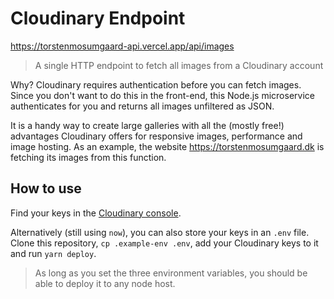 # Cloudinary Endpoint

https://torstenmosumgaard-api.vercel.app/api/images

> A single HTTP endpoint to fetch all images from a Cloudinary account

Why? Cloudinary requires authentication before you can fetch images. Since you don't want to do this in the front-end, this Node.js microservice authenticates for you and returns all images unfiltered as JSON.

It is a handy way to create large galleries with all the (mostly free!) advantages Cloudinary offers for responsive images, performance and image hosting. As an example, the website https://torstenmosumgaard.dk is fetching its images from this function.

## How to use

Find your keys in the [Cloudinary console](https://cloudinary.com/console).

Alternatively (still using `now`), you can also store your keys in an `.env` file. Clone this repository, `cp .example-env .env`, add your Cloudinary keys to it and run `yarn deploy`.

> As long as you set the three environment variables, you should be able to deploy it to any node host.

